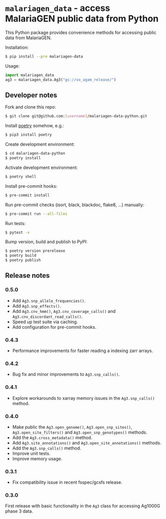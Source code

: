 # `malariagen_data` - access MalariaGEN public data from Python

This Python package provides convenience methods for accessing public data from MalariaGEN.

Installation:

```bash
$ pip install --pre malariagen-data
```

Usage:

```python
import malariagen_data
ag3 = malariagen_data.Ag3("gs://vo_agam_release/")
```

## Developer notes

Fork and clone this repo:

```bash
$ git clone git@github.com:[username]/malariagen-data-python.git
```

Install [poetry](https://python-poetry.org/docs/#installation) somehow, e.g.:

```bash
$ pip3 install poetry
```

Create development environment:

```bash
$ cd malariagen-data-python
$ poetry install
```

Activate development environment:

```bash
$ poetry shell
```

Install pre-commit hooks:

```bash
$ pre-commit install
```

Run pre-commit checks (isort, black, blackdoc, flake8, ...) manually:

```bash
$ pre-commit run --all-files
```

Run tests:

```bash
$ pytest -v
```

Bump version, build and publish to PyPI:

```bash
$ poetry version prerelease
$ poetry build
$ poetry publish
```


## Release notes


### 0.5.0

* Add `Ag3.snp_allele_frequencies()`.
* Add `Ag3.snp_effects()`.
* Add `Ag3.cnv_hmm()`, `Ag3.cnv_coverage_calls()` and `Ag3.cnv_discordant_read_calls()`.
* Speed up test suite via caching.
* Add configuration for pre-commit hooks.


### 0.4.3

* Performance improvements for faster reading a indexing
  zarr arrays.


### 0.4.2

* Bug fix and minor improvements to `Ag3.snp_calls()`.


### 0.4.1

* Explore workarounds to xarray memory issues in the `Ag3.snp_calls()` method.


### 0.4.0

* Make public the `Ag3.open_genome()`, `Ag3.open_snp_sites()`, `Ag3.open_site_filters()` and `Ag3.open_snp_genotypes()` methods.
* Add the `Ag3.cross_metadata()` method.
* Add `Ag3.site_annotations()` and `Ag3.open_site_annotations()` methods.
* Add the `Ag3.snp_calls()` method.
* Improve unit tests.
* Improve memory usage.


### 0.3.1

* Fix compatibility issue in recent fsspec/gcsfs release.


### 0.3.0

First release with basic functionality in the `Ag3` class for accessing Ag1000G phase 3 data.
